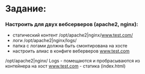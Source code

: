 # Задание:

### Настроить для двух вебсерверов (apache2, nginx):
* статический контент /opt/apache2|nginx/www.test.com/
* логи /opt/apache2|nginx/logs/
* папка с логами должна быть смонтирована на хосте
* настроить алиас в конфиге веберверов www.test.com

/opt/apache2|nginx/
  Logs - помещаются и пробрасываются из контейнера на хост
www.test.com - статика (index.html)
